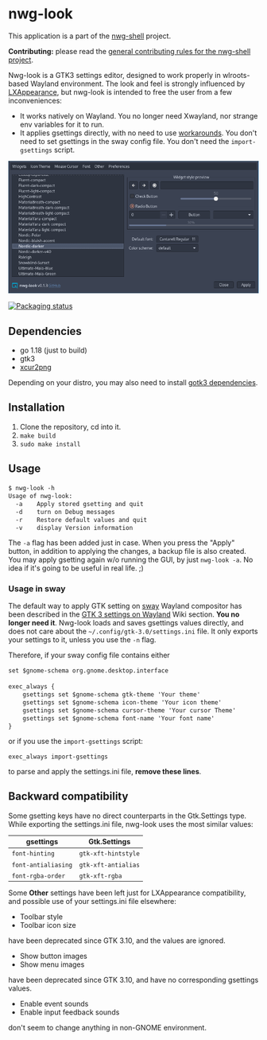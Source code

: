 # nwg-look

This application is a part of the [nwg-shell](https://nwg-piotr.github.io/nwg-shell) project.

**Contributing:** please read the [general contributing rules for the nwg-shell project](https://nwg-piotr.github.io/nwg-shell/contribution).

Nwg-look is a GTK3 settings editor, designed to work properly in wlroots-based Wayland environment.
The look and feel is strongly influenced by [LXAppearance](https://wiki.lxde.org/en/LXAppearance),
but nwg-look is intended to free the user from a few inconveniences:

- It works natively on Wayland. You no longer need Xwayland, nor strange env variables for it to run.
- It applies gsettings directly, with no need to use
[workarounds](https://github.com/swaywm/sway/wiki/GTK-3-settings-on-Wayland). You don't need to set
 gsettings in the sway config file. You don't need the `import-gsettings` script.

![nwg-look](https://raw.githubusercontent.com/nwg-piotr/nwg-shell-resources/master/images/nwg-look/nwg-look-0.1.3.png)

[![Packaging status](https://repology.org/badge/vertical-allrepos/nwg-look.svg)](https://repology.org/project/nwg-look/versions)

## Dependencies

- go 1.18 (just to build)
- gtk3
- [xcur2png](https://github.com/eworm-de/xcur2png)

Depending on your distro, you may also need to install
[gotk3 dependencies](https://github.com/gotk3/gotk3#installation).

## Installation

1. Clone the repository, cd into it.
2. `make build`
3. `sudo make install`

## Usage

```text
$ nwg-look -h
Usage of nwg-look:
  -a    Apply stored gsetting and quit
  -d    turn on Debug messages
  -r    Restore default values and quit
  -v    display Version information
```

The `-a` flag has been added just in case. When you press the "Apply" button, in addition to applying the changes, a backup file is also created. You may apply gsetting again w/o running the GUI, by just `nwg-look -a`. No idea if it's going to be useful in real life. ;)

### Usage in sway

The default way to apply GTK setting on [sway](https://github.com/swaywm/sway) Wayland compositor has been
described in the [GTK 3 settings on Wayland](https://github.com/swaywm/sway/wiki/GTK-3-settings-on-Wayland)
Wiki section. **You no longer need it**. Nwg-look loads and saves gsettings values directly, and does not
care about the `~/.config/gtk-3.0/settings.ini` file. It only exports your settings to it, unless you use
the `-n` flag.

Therefore, if your sway config file contains either

```text
set $gnome-schema org.gnome.desktop.interface

exec_always {
    gsettings set $gnome-schema gtk-theme 'Your theme'
    gsettings set $gnome-schema icon-theme 'Your icon theme'
    gsettings set $gnome-schema cursor-theme 'Your cursor Theme'
    gsettings set $gnome-schema font-name 'Your font name'
}
```

or if you use the `import-gsettings` script:

```text
exec_always import-gsettings
```

to parse and apply the settings.ini file, **remove these lines**.

## Backward compatibility

Some gsetting keys have no direct counterparts in the Gtk.Settings type. While exporting
the settings.ini file, nwg-look uses the most similar values:

| gsettings | Gtk.Settings |
| --------- | ------------ |
| `font-hinting` | `gtk-xft-hintstyle` |
| `font-antialiasing` | `gtk-xft-antialias` |
| `font-rgba-order` | `gtk-xft-rgba` |

Some **Other** settings have been left just for LXAppearance compatibility, and possible
use of your settings.ini file elsewhere:

- Toolbar style
- Toolbar icon size

have been deprecated since GTK 3.10, and the values are ignored.

- Show button images
- Show menu images

have been deprecated since GTK 3.10, and have no corresponding gsettings values.

- Enable event sounds
- Enable input feedback sounds

don't seem to change anything in non-GNOME environment.
